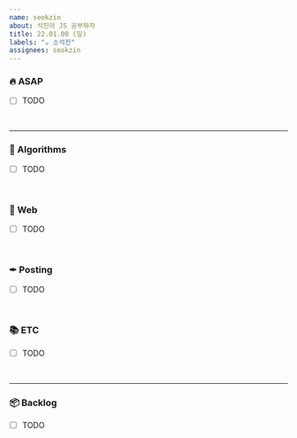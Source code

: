 ```yaml
---
name: seokzin
about: 석진아 JS 공부하자
title: 22.01.00 (일)
labels: "☕ 소석진"
assignees: seokzin
---
```


### 🔥 ASAP

- [ ] TODO

<br/>

---

### 🚀 Algorithms

- [ ] TODO

<br/>

### 🌌 Web

- [ ] TODO

<br/>

### ✒ Posting

- [ ] TODO

<br/>

### 📚 ETC

- [ ] TODO

<br/>

---

### 📦 Backlog

- [ ] TODO
